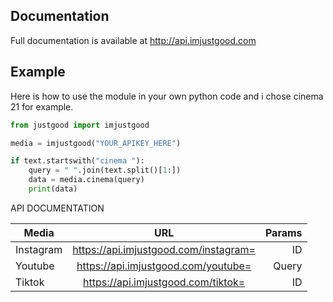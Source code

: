 ## Documentation
Full documentation is available at http://api.imjustgood.com

## Example
Here is how to use the module in your own python code
and i chose cinema 21 for example.

```python
from justgood import imjustgood

media = imjustgood("YOUR_APIKEY_HERE")

if text.startswith("cinema "):
    query = " ".join(text.split()[1:])
    data = media.cinema(query)
    print(data)
```
API DOCUMENTATION

| Media        | URL           | Params  |
| ------------- |:-------------:| -----:|
| Instagram    | https://api.imjustgood.com/instagram= | ID |
| Youtube      | https://api.imjustgood.com/youtube=      |   Query |
| Tiktok | https://api.imjustgood.com/tiktok=     |    ID |
